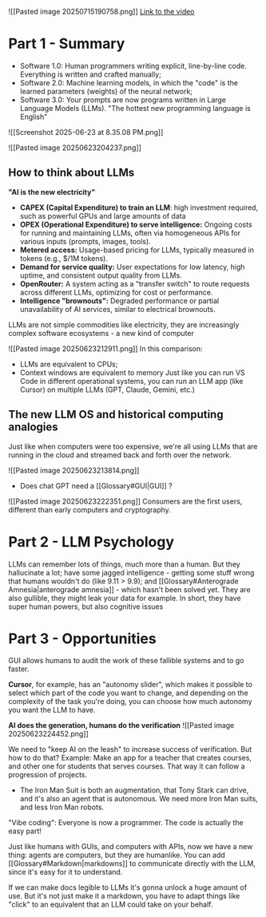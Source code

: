 ![[Pasted image 20250715190758.png]]
[Link to the video](https://www.youtube.com/watch?v=LCEmiRjPEtQ)

# Part 1 - Summary
- Software 1.0: Human programmers writing explicit, line-by-line code. Everything is written and crafted manually;
- Software 2.0: Machine learning models, in which the "code" is the learned parameters (weights) of the neural network;
- Software 3.0: Your prompts are now programs written in Large Language Models (LLMs). "The hottest new programming language is English"

![[Screenshot 2025-06-23 at 8.35.08 PM.png]]

![[Pasted image 20250623204237.png]]

## How to think about LLMs
**"AI is the new electricity"** 

- **CAPEX (Capital Expenditure) to train an LLM**: high investment required, such as powerful GPUs and large amounts of data 
- **OPEX (Operational Expenditure) to serve intelligence:** Ongoing costs for running and maintaining LLMs, often via homogeneous APIs for various inputs (prompts, images, tools).
- **Metered access:** Usage-based pricing for LLMs, typically measured in tokens (e.g., $/1M tokens).
- **Demand for service quality:** User expectations for low latency, high uptime, and consistent output quality from LLMs.
- **OpenRouter:** A system acting as a "transfer switch" to route requests across different LLMs, optimizing for cost or performance.
- **Intelligence "brownouts":** Degraded performance or partial unavailability of AI services, similar to electrical brownouts.

LLMs are not simple commodities like electricity, they are increasingly complex software ecosystems - a new kind of computer



![[Pasted image 20250623212911.png]]
In this comparison:
- LLMs are equivalent to CPUs;
- Context windows are equivalent to memory
Just like you can run VS Code in different operational systems, you can run an LLM app (like Cursor) on multiple LLMs (GPT, Claude, Gemini, etc.)

## The new LLM OS and historical computing analogies

Just like when computers were too expensive, we're all using LLMs that are running in the cloud and streamed back and forth over the network.

![[Pasted image 20250623213814.png]]

- Does chat GPT need a [[Glossary#GUI|GUI]] ?

![[Pasted image 20250623222351.png]]
Consumers are the first users, different than early computers and cryptography.

# Part 2 - LLM Psychology 
LLMs can remember lots of things, much more than a human. But they hallucinate a lot; have some jagged intelligence - getting some stuff wrong that humans wouldn't do (like 9.11 > 9.9); and [[Glossary#Anterograde Amnesia|anterograde amnesia]] - which hasn't been solved yet. They are also gullible, they might leak your data for example. In short, they have super human powers, but also cognitive issues

# Part 3 - Opportunities

GUI allows humans to audit the work of these fallible systems and to go faster.

**Cursor**, for example, has an "autonomy slider", which makes it possible to select which part of the code you want to change, and depending on the complexity of the task you're doing, you can choose how much autonomy you want the LLM to have.

**AI does the generation, humans do the verification**
![[Pasted image 20250623224452.png]]

We need to "keep AI on the leash" to increase success of verification. But how to do that?
Example: Make an app for a teacher that creates courses, and other one for students that serves courses. That way it can follow a progression of projects.

- The Iron Man Suit is both an augmentation, that Tony Stark can drive, and it's also an agent that is autonomous. We need more Iron Man suits, and less Iron Man robots.

"Vibe coding": Everyone is now a programmer. The code is actually the easy part!

Just like humans with GUIs, and computers with APIs, now we have a new thing: agents are computers, but they are humanlike. You can add [[Glossary#Markdown|markdowns]] to communicate directly with the LLM, since it's easy for it to understand.

If we can make docs legible to LLMs it's gonna unlock a huge amount of use. But it's not just make it a markdown, you have to adapt things like "click" to an equivalent that an LLM could take on your behalf.
